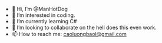- 👋 Hi, I’m @ManHotDog
- 👀 I’m interested in coding.
- 🌱 I’m currently learning C#  
- 💞️ I’m looking to collaborate on the hell does this even work. 
- 📫 How to reach me: caoluongbaol@gmail.com

<!---
ManHotDog/ManHotDog is a ✨ special ✨ repository because its `README.md` (this file) appears on your GitHub profile.
You can click the Preview link to take a look at your changes.
--->
